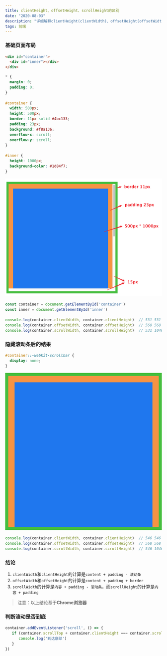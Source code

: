 ```yaml
---
title: clientHeight、offsetHeight、scrollHeight的区别
date: "2020-08-03"
description: "详细解释clientHeight(clientWidth)、offsetHeight(offsetWidth)、scrollHeight(scrollWidth)"
tags: 前端
---
```


### 基础页面布局

```html
<div id="container">
  <div id="inner"></div>
</div>
```

```css
* {
  margin: 0;
  padding: 0;
}

#container {
  width: 500px;
  height: 500px;
  border: 11px solid #4bc133;
  padding: 23px;
  background: #f8a136;
  overflow-x: scroll;
  overflow-y: scroll;
}

#inner {
  height: 1000px;
  background-color: #1d84f7;
}
```

![image-20200724170716370](./1.png)

```javascript
const container = document.getElementById('container')
const inner = document.getElementById('inner')

console.log(container.clientWidth, container.clientHeight)  // 531 531
console.log(container.offsetWidth, container.offsetHeight)  // 568 568
console.log(container.scrollWidth, container.scrollHeight)  // 531 1046
```

### 隐藏滚动条后的结果

```css
#container::-webkit-scrollbar {
  display: none;
}
```

![image-20200724170716370](./2.png)

```javascript
console.log(container.clientWidth, container.clientHeight)  // 546 546
console.log(container.offsetWidth, container.offsetHeight)  // 568 568
console.log(container.scrollWidth, container.scrollHeight)  // 546 1046
```

### 结论

1. `clientWidth`和`clientHeight`的计算是`content + padding - 滚动条`
2. `offsetWidth`和`offsetHeight`的计算是`content + padding + border`
3. `scrollWidth`的计算是`内容 + padding - 滚动条`，而`scrollHeight`的计算是`内容 + padding`

> 注意：以上结论基于**Chrome浏览器**

### 判断滚动是否到底

```javascript
container.addEventListener('scroll', () => {
   if (container.scrollTop + container.clientHeight === container.scrollHeight) {
      console.log('到达底部')
   }
})
```

